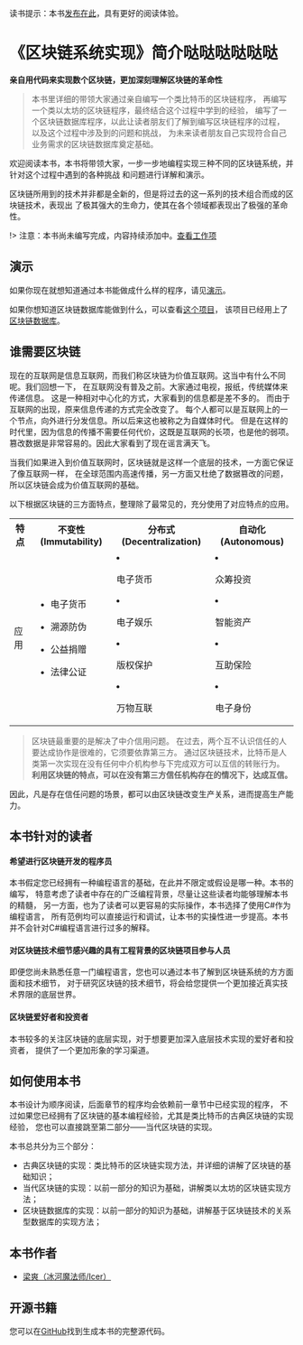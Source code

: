 读书提示：本书[发布在此](https://book.uchaindb.com/)，具有更好的阅读体验。

# 《区块链系统实现》简介哒哒哒哒哒哒

**亲自用代码来实现数个区块链，更加深刻理解区块链的革命性**

> 本书里详细的带领大家通过亲自编写一个类比特币的区块链程序，
> 再编写一个类以太坊的区块链程序，最终结合这个过程中学到的经验，
> 编写了一个区块链数据库程序，以此让读者朋友们了解到编写区块链程序的过程，
> 以及这个过程中涉及到的问题和挑战，
> 为未来读者朋友自己实现符合自己业务需求的区块链数据库奠定基础。

欢迎阅读本书，本书将带领大家，一步一步地编程实现三种不同的区块链系统，并针对这个过程中遇到的各种挑战
和问题进行详解和演示。

区块链所用到的技术并非都是全新的，但是将过去的这一系列的技术组合而成的区块链技术，表现出
了极其强大的生命力，使其在各个领域都表现出了极强的革命性。

!> 注意：本书尚未编写完成，内容持续添加中。[查看工作项](https://github.com/uchaindb/LearnBlockchainByCode/issues/1)

## 演示

如果你现在就想知道通过本书能做成什么样的程序，请见[演示](/section1/README.md)。

如果你想知道区块链数据库能做到什么，可以查看[这个项目](http://app.uchaindb.com)，
该项目已经用上了[区块链数据库](https://github.com/uchaindb)。

## 谁需要区块链

现在的互联网是信息互联网，而我们称区块链为价值互联网。这当中有什么不同呢。我们回想一下，
在互联网没有普及之前。大家通过电视，报纸，传统媒体来传递信息。
这是一种相对中心化的方式，大家看到的信息都是差不多的。
而由于互联网的出现，原来信息传递的方式完全改变了。
每个人都可以是互联网上的一个节点，向外进行分发信息。所以后来这也被称之为自媒体时代。
但是在这样的时代里，因为信息的传播不需要任何代价，这既是互联网的长项，也是他的弱项。
篡改数据是非常容易的。因此大家看到了现在谣言满天飞。

当我们如果进入到价值互联网时，区块链就是这样一个底层的技术，一方面它保证了像互联网一样，
在全球范围内高速传播，另一方面又杜绝了数据篡改的问题，所以区块链会成为价值互联网的基础。

以下根据区块链的三方面特点，整理除了最常见的，充分使用了对应特点的应用。

<table>
  <tr>
    <th>特点</th>
    <th>不变性 (Immutability)</th>
    <th>分布式 (Decentralization)</th>
    <th>自动化 (Autonomous)</th>
  </tr>
  <tr>
    <td>应用</td>
    <td>

- 电子货币
- 溯源防伪
- 公益捐赠
- 法律公证
    </td>
    <td>


- 电子货币
- 电子娱乐
- 版权保护
- 万物互联
    </td>
    <td>


- 众筹投资
- 智能资产
- 互助保险
- 电子身份
    </td>
  </tr>
</table>

> 区块链最重要的是解决了中介信用问题。
> 在过去，两个互不认识信任的人要达成协作是很难的，它须要依靠第三方。
> 通过区块链技术，比特币是人类第一次实现在没有任何中介机构参与下完成双方可以互信的转账行为。
> **利用区块链的特点，可以在没有第三方信任机构存在的情况下，达成互信。**

因此，凡是存在信任问题的场景，都可以由区块链改变生产关系，进而提高生产能力。

## 本书针对的读者

#### 希望进行区块链开发的程序员

本书假定您已经拥有一种编程语言的基础，在此并不限定或假设是哪一种。本书的编写，
特意考虑了读者中存在的广泛编程背景，尽量让这些读者均能够理解本书的精髓，
另一方面，也为了读者可以更容易的实际操作，本书选择了使用C#作为编程语言，
所有范例均可以直接运行和调试，让本书的实操性进一步提高。本书并不会针对C#编程语言进行过多的解释。

#### 对区块链技术细节感兴趣的具有工程背景的区块链项目参与人员

即便您尚未熟悉任意一门编程语言，您也可以通过本书了解到区块链系统的方方面面和技术细节，
对于研究区块链的技术细节，将会给您提供一个更加接近真实技术界限的底层世界。

#### 区块链爱好者和投资者

本书较多的关注区块链的底层实现，对于想要更加深入底层技术实现的爱好者和投资者，
提供了一个更加形象的学习渠道。

## 如何使用本书

本书设计为顺序阅读，后面章节的程序均会依赖前一章节中已经实现的程序，
不过如果您已经拥有了区块链的基本编程经验，尤其是类比特币的古典区块链的实现经验，
您也可以直接跳至第二部分——当代区块链的实现。

本书总共分为三个部分：

* 古典区块链的实现：类比特币的区块链实现方法，并详细的讲解了区块链的基础知识；
* 当代区块链的实现：以前一部分的知识为基础，讲解类以太坊的区块链实现方法；
* 区块链数据库的实现：以前一部分的知识为基础，讲解基于区块链技术的关系型数据库的实现方法；

## 本书作者

* [梁爽（冰河魔法师/Icer）](https://www.icerdesign.com/about.html)

## 开源书籍

您可以在[GitHub](https://github.com/uchaindb/LearnBlockchainByCode)找到生成本书的完整源代码。
